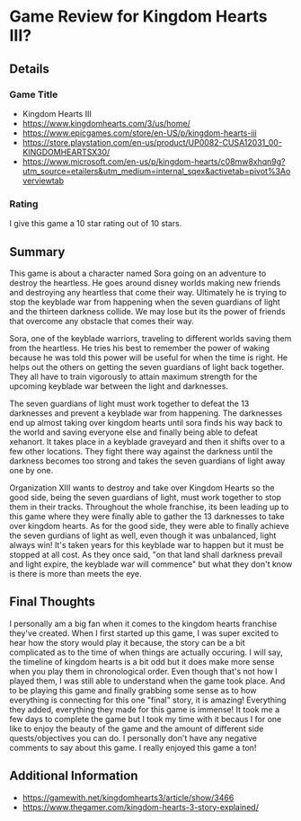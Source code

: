 # Game Review for Kingdom Hearts III?

## Details

### Game Title

* Kingdom Hearts III
* https://www.kingdomhearts.com/3/us/home/
* https://www.epicgames.com/store/en-US/p/kingdom-hearts-iii
* https://store.playstation.com/en-us/product/UP0082-CUSA12031_00-KINGDOMHEARTSX30/
* https://www.microsoft.com/en-us/p/kingdom-hearts/c08mw8xhqn9g?utm_source=etailers&utm_medium=internal_sqex&activetab=pivot%3Aoverviewtab

### Rating

I give this game a 10 star rating out of 10 stars.

## Summary

This game is about a character named Sora going on an adventure to destroy the  heartless. He goes around disney worlds making new friends and destroying any heartless that come their way. Ultimately he is trying to stop the keyblade war from happening when the seven guardians of light and the thirteen darkness collide. We may lose but its the power of friends that overcome any obstacle that comes their  way.

Sora, one of the keyblade warriors, traveling to different worlds saving them from the heartless. He tries his best to remember the power of waking because he was told this power will be useful for when the time is right. He helps out the others on getting the seven guardians of light back together. They all have to train vigorously to attain maximum strength for the upcoming keyblade war between the light and darknesses. 

The seven guardians of light must work together to defeat the 13 darknesses and prevent a keyblade war from happening. The darknesses end up almost taking over kingdom hearts until sora finds his way back to the world and saving everyone else and finally being able to defeat xehanort. It takes place in a keyblade graveyard and then it shifts over to a few other locations. They fight there way against the darkness until the darkness becomes too strong and takes the seven guardians of light away one by one. 

Organization XIII wants to destroy and take over Kingdom Hearts so the good side, being the seven guardians of light, must work together to stop them in their tracks. Throughout the whole franchise, its been leading up to this game where they were finally able to gather the 13 darknesses to take over kingdom hearts. As for the good side, they were able to finally achieve the seven gurdians of light as well, even though it was unbalanced, light always win! It's taken years for this keyblade war to happen but it must be stopped at all cost. As they once said, "on that land shall darkness prevail and light expire, the keyblade war will commence" but what they don't know is there is more than meets the eye.

## Final Thoughts

I personally am a big fan when it comes to the kingdom hearts franchise they've created. When I first started up this game, I was super excited to hear how the story would play it because, the story can be a bit complicated as to the time of when things are actually occuring. I will say, the timeline of kingdom hearts is a bit odd but it does make more sense when you play them in chronological order. Even though that's not how I played them, I was still able to understand when the game took place. And to be playing this game and finally grabbing some sense as to how everything is connecting for this one "final" story, it is amazing! Everything they added, everything they made for this game is immense! It took me a few days to complete the game but I took my time with it becaus I for one like to enjoy the beauty of the game and the amount of different side quests/objectives you can do. I personally don't have any negative comments to say about this game. I really enjoyed this game a ton! 


## Additional Information

* https://gamewith.net/kingdomhearts3/article/show/3466
* https://www.thegamer.com/kingdom-hearts-3-story-explained/
